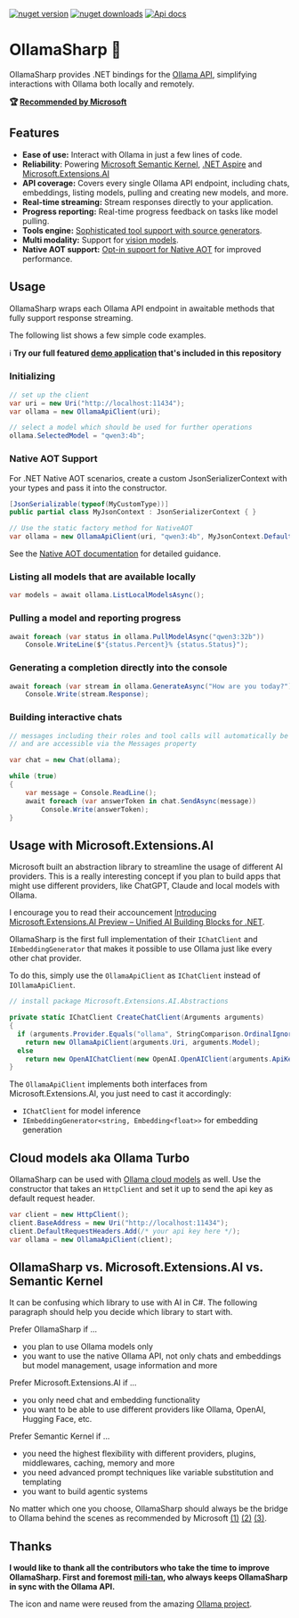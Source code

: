[![nuget version](https://img.shields.io/nuget/v/OllamaSharp)](https://www.nuget.org/packages/OllamaSharp)
[![nuget downloads](https://img.shields.io/nuget/dt/OllamaSharp.svg)](https://www.nuget.org/packages/OllamaSharp)
[![Api docs](https://img.shields.io/badge/api_docs-8A2BE2)](https://awaescher.github.io/OllamaSharp)

# OllamaSharp 🦙

OllamaSharp provides .NET bindings for the [Ollama API](https://github.com/jmorganca/ollama/blob/main/docs/api.md), simplifying interactions with Ollama both locally and remotely.

**🏆 [Recommended by Microsoft](https://www.nuget.org/packages/Microsoft.Extensions.AI.Ollama/)**

## Features

- **Ease of use:** Interact with Ollama in just a few lines of code.
- **Reliability**: Powering [Microsoft Semantic Kernel](https://github.com/microsoft/semantic-kernel/pull/7362), [.NET Aspire](https://learn.microsoft.com/en-us/dotnet/aspire/community-toolkit/ollama) and [Microsoft.Extensions.AI](https://devblogs.microsoft.com/dotnet/introducing-microsoft-extensions-ai-preview/)
- **API coverage:** Covers every single Ollama API endpoint, including chats, embeddings, listing models, pulling and creating new models, and more.
- **Real-time streaming:** Stream responses directly to your application.
- **Progress reporting:** Real-time progress feedback on tasks like model pulling.
- **Tools engine:** [Sophisticated tool support with source generators](https://awaescher.github.io/OllamaSharp/docs/tool-support.html).
- **Multi modality:** Support for [vision models](https://ollama.com/blog/vision-models).
- **Native AOT support:** [Opt-in support for Native AOT](https://awaescher.github.io/OllamaSharp/docs/native-aot-support.html) for improved performance.

## Usage

OllamaSharp wraps each Ollama API endpoint in awaitable methods that fully support response streaming.

The following list shows a few simple code examples.

ℹ **Try our full featured [demo application](./demo) that's included in this repository**

### Initializing

```csharp
// set up the client
var uri = new Uri("http://localhost:11434");
var ollama = new OllamaApiClient(uri);

// select a model which should be used for further operations
ollama.SelectedModel = "qwen3:4b";
```

### Native AOT Support

For .NET Native AOT scenarios, create a custom JsonSerializerContext with your types and pass it into the constructor.

```csharp
[JsonSerializable(typeof(MyCustomType))]
public partial class MyJsonContext : JsonSerializerContext { }

// Use the static factory method for NativeAOT
var ollama = new OllamaApiClient(uri, "qwen3:4b", MyJsonContext.Default);
```

See the [Native AOT documentation](./docs/native-aot-support.md) for detailed guidance.

### Listing all models that are available locally

```csharp
var models = await ollama.ListLocalModelsAsync();
```

### Pulling a model and reporting progress

```csharp
await foreach (var status in ollama.PullModelAsync("qwen3:32b"))
    Console.WriteLine($"{status.Percent}% {status.Status}");
```

### Generating a completion directly into the console

```csharp
await foreach (var stream in ollama.GenerateAsync("How are you today?"))
    Console.Write(stream.Response);
```

### Building interactive chats

```csharp
// messages including their roles and tool calls will automatically be tracked within the chat object
// and are accessible via the Messages property

var chat = new Chat(ollama);

while (true)
{
    var message = Console.ReadLine();
    await foreach (var answerToken in chat.SendAsync(message))
        Console.Write(answerToken);
}
```

## Usage with Microsoft.Extensions.AI

Microsoft built an abstraction library to streamline the usage of different AI providers. This is a really interesting concept if you plan to build apps that might use different providers, like ChatGPT, Claude and local models with Ollama.

I encourage you to read their accouncement [Introducing Microsoft.Extensions.AI Preview – Unified AI Building Blocks for .NET](https://devblogs.microsoft.com/dotnet/introducing-microsoft-extensions-ai-preview/).

OllamaSharp is the first full implementation of their `IChatClient` and `IEmbeddingGenerator` that makes it possible to use Ollama just like every other chat provider.

To do this, simply use the `OllamaApiClient` as `IChatClient` instead of `IOllamaApiClient`. 

```csharp
// install package Microsoft.Extensions.AI.Abstractions

private static IChatClient CreateChatClient(Arguments arguments)
{
  if (arguments.Provider.Equals("ollama", StringComparison.OrdinalIgnoreCase))
    return new OllamaApiClient(arguments.Uri, arguments.Model);
  else
    return new OpenAIChatClient(new OpenAI.OpenAIClient(arguments.ApiKey), arguments.Model); // ChatGPT or compatible
}
```

The `OllamaApiClient` implements both interfaces from Microsoft.Extensions.AI, you just need to cast it accordingly:
 - `IChatClient` for model inference
 - `IEmbeddingGenerator<string, Embedding<float>>` for embedding generation

## Cloud models aka Ollama Turbo

OllamaSharp can be used with [Ollama cloud models](https://ollama.com/cloud) as well. Use the constructor that takes an `HttpClient` and set it up to send the api key as default request header.

```csharp
var client = new HttpClient();
client.BaseAddress = new Uri("http://localhost:11434");
client.DefaultRequestHeaders.Add(/* your api key here */);
var ollama = new OllamaApiClient(client);
```

## OllamaSharp vs. Microsoft.Extensions.AI vs. Semantic Kernel

It can be confusing which library to use with AI in C#. The following paragraph should help you decide which library to start with.

Prefer OllamaSharp if ...
 - you plan to use Ollama models only
 - you want to use the native Ollama API, not only chats and embeddings but model management, usage information and more

Prefer Microsoft.Extensions.AI if ...
 - you only need chat and embedding functionality
 - you want to be able to use different providers like Ollama, OpenAI, Hugging Face, etc.

Prefer Semantic Kernel if ...
 - you need the highest flexibility with different providers, plugins, middlewares, caching, memory and more
 - you need advanced prompt techniques like variable substitution and templating
 - you want to build agentic systems

No matter which one you choose, OllamaSharp should always be the bridge to Ollama behind the scenes as recommended by Microsoft [(1)](https://learn.microsoft.com/en-us/dotnet/ai/microsoft-extensions-ai) [(2)](https://learn.microsoft.com/en-us/dotnet/ai/quickstarts/chat-local-model) [(3)](https://devblogs.microsoft.com/dotnet/gpt-oss-csharp-ollama/).

## Thanks

**I would like to thank all the contributors who take the time to improve OllamaSharp. First and foremost [mili-tan](https://github.com/mili-tan), who always keeps OllamaSharp in sync with the Ollama API.**

The icon and name were reused from the amazing [Ollama project](https://github.com/jmorganca/ollama).

